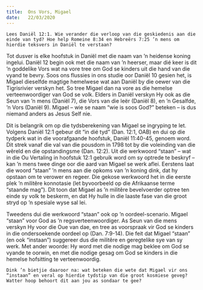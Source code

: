 ```yaml
---
title:  Ons Vors, Migael
date:   22/03/2020
---
```


`Lees Daniël 12:1. Wie verander die verloop van die geskiedenis aan die einde van tyd? Hoe help Romeine 8:34 en Hebreërs 7:25 ’n mens om hierdie teksvers in Daniël te verstaan?` 

Tot dusver is elke hoofstuk in Daniël met die naam van ’n heidense koning ingelui. Daniël 12 begin ook met die naam van ’n heerser, maar dié keer is dit ’n goddelike Vors wat na vore tree om God se kinders uit die hand van die vyand te bevry. Soos ons flussies in ons studie oor Daniël 10 gesien het, is Migael dieselfde magtige hemelwese wat aan Daniël by die oewer van die Tigrisrivier verskyn het. So tree Migael dan na vore as die hemelse verteenwoordiger van God se volk. Elders in Daniël verskyn Hy ook as die Seun van ’n mens (Daniël 7), die Vors van die leër (Daniël 8), en ’n Gesalfde, ’n Vors (Daniël 9). Migael – wie se naam “wie is soos God?” beteken – is dus niemand anders as Jesus Self nie. 

Dit is belangrik om op die tydsberekening van Migael se ingryping te let. Volgens Daniël 12:1 gebeur dit “in dié tyd” (Dan. 12:1, OAB) en dui op die tydperk wat in die voorafgaande hoofstuk, Daniël 11:40-45, genoem word. Dit strek vanaf die val van die pousdom in 1798 tot by die voleinding van die wêreld en die opstandingsme (Dan. 12:2).  Uit die werkwoord “staan” – wat in die Ou Vertaling in hoofstuk 12:1 gebruik word om sy optrede te beskryf – kan ’n mens twee dinge oor die aard van Migael se werk aflei. Eerstens laat die woord “staan” ’n mens aan die opkoms van ’n koning dink, dat hy opstaan om te verower en regeer. Die gekose werkwoord het in die eerste plek ’n militêre konnotasie (let byvoorbeeld op die Afrikaanse terme “staande mag”). Dit toon dat Migael as ’n militêre bevelvoerder optree ten einde sy volk te beskerm, en dat Hy hulle in die laaste fase van die groot stryd op ’n spesiale wyse sal lei. 

Tweedens dui die werkwoord “staan” ook op ’n oordeel-scenario. Migael “staan” voor God as ’n regsverteenwoordiger. As Seun van die mens verskyn Hy voor die Oue van dae, en tree as voorspraak vir God se kinders in die ondersoekende oordeel op (Dan. 7:9-14). Die feit dat Migael “staan” (en ook “instaan”) suggereer dus die militêre en geregtelike sye van sy werk. Met ander woorde: Hy word met die nodige mag beklee om God se vyande te oorwin, en met die nodige gesag om God se kinders in die hemelse hofsitting te verteenwoordig. 

`Dink ’n bietjie daaroor na: wat beteken die wete dat Migael vir ons “instaan” en veral op hierdie tydstip van die groot kosmiese geveg? Watter hoop behoort dit aan jou as sondaar te gee?`